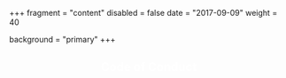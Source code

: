 +++
fragment = "content"
disabled = false
date = "2017-09-09"
weight = 40

background = "primary"
+++
<center><h2 style="color:#ffffff">Code of Conduct</h2></center>